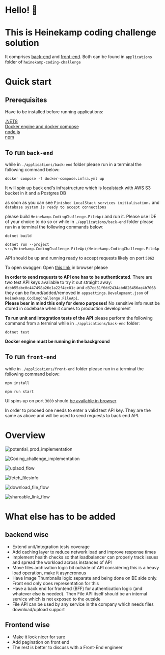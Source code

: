 # Hello! 👋
# This is Heinekamp coding challenge solution

It comprises <a href="./applications/back-end">back-end</a> and 
<a href="./applications/front-end">front-end</a>. Both can be found in `applications` folder of 
`heinekamp-coding-challenge`

# Quick start

## Prerequisites
Have to be installed before running applications:

<a href="https://dotnet.microsoft.com/en-us/download/dotnet/8.0">.NET8</a></br>
<a href="https://docs.docker.com/desktop/">Docker engine and docker compose</a></br>
<a href="https://nodejs.org/en/download">node.js</a></br>
<a href="https://docs.npmjs.com/downloading-and-installing-node-js-and-npm">npm</a></br>

## To run `back-end`

while in `./applications/back-end` folder please run in a terminal the following command below:

````
docker compose -f docker-compose.infra.yml up
````
It will spin up back end's infrastructure which is localstack with AWS S3 bucket in it and a Postgres DB

as soon as you can see  `Finished LocalStack services initialisation.` and `database system is ready to accept connections`

please build `Heinekamp.CodingChallenge.FileApi` and run it. 
Please use IDE of your choice to do so or while in `./applications/back-end` folder please run in a terminal the 
following commands below:

````
dotnet build
````
````
dotnet run --project src/Heinekamp.CodingChallenge.FileApi/Heinekamp.CodingChallenge.FileApi.csproj
````

API should be up and running ready to accept requests likely on port `5062` 

To open swagger: 
Open <a href="http://localhost:5062/swagger/index.html">this link</a> in browser please

**In order to send requests to API one has to be authenticated.**
There are two test API keys available to try it out straight away:</br>
`dcbb55abc0c447498a26e1a22f4ec81c` and `d37cc31f6dd2434abd826456ae4b7063` </br> 
they can be found/added/removed in 
`appsettings.Development.json` of `Heinekamp.CodingChallenge.FileApi`. </br> 
**Please bear in mind this only for demo purposes!** No sensitive info must be stored 
in codebase when it comes to production development

**To run unit and integration tests of the API** please perform the following command from a terminal while in `./applications/back-end` folder:
````
dotnet test
````
**Docker engine must be running in the background**


## To run `front-end`

while in `./applications/front-end` folder please run in a terminal the following command below:

````
npm install
````
````
npm run start
````
UI spins up on port `3000` should <a href="http://localhost:3000">be available in browser</a>

In order to proceed one needs to enter a valid test API key. They are the same as above and will be used to send requests 
to back end API.

# Overview

![potential_prod_implementation](https://github.com/stsiazhkin/heinekamp-coding-challenge/assets/22170119/5c1e6709-5922-46c8-9127-85bd146398c9)

![Coding_challenge_implementation](https://github.com/stsiazhkin/heinekamp-coding-challenge/assets/22170119/837b87ad-5fe5-4272-be35-d0f01b287577)

![uplaod_flow](https://github.com/stsiazhkin/heinekamp-coding-challenge/assets/22170119/e9b3f30b-776b-4c81-998e-1e62811025b5)

![fetch_filesinfo](https://github.com/stsiazhkin/heinekamp-coding-challenge/assets/22170119/13020de8-3066-4658-8923-e8b81bb37a1b)

![download_file_flow](https://github.com/stsiazhkin/heinekamp-coding-challenge/assets/22170119/60f62b07-68b7-4815-8d28-059d5291984e)

![shareable_link_flow](https://github.com/stsiazhkin/heinekamp-coding-challenge/assets/22170119/71ea68a8-ad43-4522-becc-e954f31c9b1d)

# What else has to be added
## backend wise
* Extend unit/integration tests coverage
* Add caching layer to reduce network load and improve response times
* Implement health checks so that loadbalancer can properly track issues and spread the workload across instances of API
* Move files archivation logic bit outside of API considering this is a heavy load operation, make it asyncronous
* Have Image Thumbnails logic separate and being done on BE side only. Front end only does representation for this
* Have a back end for frontend (BFF) for authentication logic (and whatever else is needed). Then File API itself should be an internal service which is not exposed to the outside
* File API can be used by any service in the company which needs files download/upload support

## Frontend wise
* Make it look nicer for sure
* Add pagination on front end
* The rest is better to discuss with a Front-End engineer






